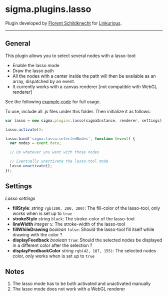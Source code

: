 sigma.plugins.lasso
==================

Plugin developed by [Florent Schildknecht](Flo-Schield-Bobby) for [Linkurious](https://github.com/Linkurious).

---
## General
This plugin allows you to select several nodes with a lasso-tool:
- Enable the lasso mode
- Draw the lasso path
- All the nodes with a center inside the path will then be available as an array, dispatched by an event.
- It currently works with a canvas renderer [not compatible with WebGL renderer]

See the following [example code](../../examples/lasso.html) for full usage.

To use, include all .js files under this folder. Then initialize it as follows:

````javascript
var lasso = new sigma.plugins.lasso(sigmaInstance, renderer, settings);

lasso.activate();

lasso.bind('sigma:lasso:selectedNodes', function (event) {
  var nodes = event.data;

  // Do whatever you want with those nodes

  // Eventually unactivate the lasso-tool mode
  lasso.unactivate();
});
````

## Settings

*Lasso settings*

* **fillStyle**: *string* `rgb(200, 200, 200)`: The fill-color of the lasso-tool, only works when <fillWhileDrawing> is set up to `true`
* **strokeStyle** *string* `black`: The stroke-color of the lasso-tool
* **lineWidth** *integer* `5`: The stroke-width of the lasso-tool
* **fillWhileDrawing** *boolean* `false`: Should the lasso-tool fill itself while drawing with the <fillStyle> color ?
* **displayFeedback** *boolean* `true`: Should the selected nodes be displayed in a different color <displayFeedbackColor> after the selection ?
* **displayFeedbackColor** *string* `rgb(42, 187, 155)`: The selected nodes color, only works when <displayFeedback> is set up to `true`

## Notes
1. The lasso mode has to be both activated and unactivated manually
2. The lasso mode does not work with a WebGL renderer
